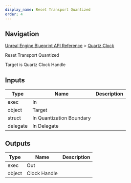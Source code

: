 ```yaml
---
display_name: Reset Transport Quantized
order: 4
---
```

## Navigation

[Unreal Engine Blueprint API Reference](https://dev.epicgames.com/documentation/en-us/unreal-engine/BlueprintAPI) > [Quartz Clock](https://dev.epicgames.com/documentation/en-us/unreal-engine/BlueprintAPI/QuartzClock)

Reset Transport Quantized

Target is Quartz Clock Handle

## Inputs

| Type | Name | Description |
| --- | --- | --- |
| exec | In |  |
| object | Target |  |
| struct | In Quantization Boundary |  |
| delegate | In Delegate |  |

## Outputs

| Type | Name | Description |
| --- | --- | --- |
| exec | Out |  |
| object | Clock Handle |  |
